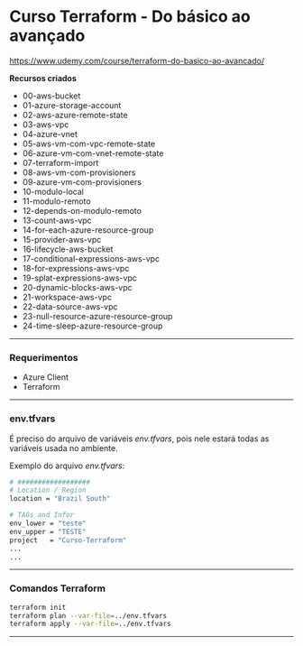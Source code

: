 # Curso Terraform - Do básico ao avançado 
https://www.udemy.com/course/terraform-do-basico-ao-avancado/

**Recursos criados**
- 00-aws-bucket
- 01-azure-storage-account
- 02-aws-azure-remote-state
- 03-aws-vpc
- 04-azure-vnet
- 05-aws-vm-com-vpc-remote-state
- 06-azure-vm-com-vnet-remote-state
- 07-terraform-import
- 08-aws-vm-com-provisioners
- 09-azure-vm-com-provisioners
- 10-modulo-local
- 11-modulo-remoto
- 12-depends-on-modulo-remoto
- 13-count-aws-vpc
- 14-for-each-azure-resource-group
- 15-provider-aws-vpc
- 16-lifecycle-aws-bucket
- 17-conditional-expressions-aws-vpc
- 18-for-expressions-aws-vpc
- 19-splat-expressions-aws-vpc
- 20-dynamic-blocks-aws-vpc
- 21-workspace-aws-vpc
- 22-data-source-aws-vpc
- 23-null-resource-azure-resource-group
- 24-time-sleep-azure-resource-group

---
### Requerimentos
- Azure Client
- Terraform

---
### env.tfvars

É preciso do arquivo de variáveis *env.tfvars*, pois nele estará todas as variáveis usada no ambiente.

Exemplo do arquivo *env.tfvars*:
```bash
# ##################
# Location / Region
location = "Brazil South"

# TAGs and Infor
env_lower = "teste"
env_upper = "TESTE"
project   = "Curso-Terraform"
...
...

```

---
### Comandos Terraform

```bash
terraform init
terraform plan --var-file=../env.tfvars
terraform apply --var-file=../env.tfvars
```

---
### 